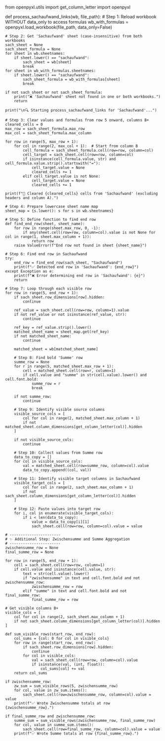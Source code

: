 from openpyxl.utils import get_column_letter
import openpyxl

def process_sachaufwand_links(wb, file_path):
    # Step 1: Reload workbook WITHOUT data_only to access formulas
    wb_with_formulas = openpyxl.load_workbook(file_path, data_only=False)

    # Step 2: Get 'Sachaufwand' sheet (case-insensitive) from both workbooks
    sach_sheet = None
    sach_sheet_formula = None
    for sheet in wb.sheetnames:
        if sheet.lower() == "sachaufwand":
            sach_sheet = wb[sheet]
            break
    for sheet in wb_with_formulas.sheetnames:
        if sheet.lower() == "sachaufwand":
            sach_sheet_formula = wb_with_formulas[sheet]
            break

    if not sach_sheet or not sach_sheet_formula:
        print("❌ 'Sachaufwand' sheet not found in one or both workbooks.")
        return

    print("\n🔍 Starting process_sachaufwand_links for 'Sachaufwand'...")

    # Step 3: Clear values and formulas from row 5 onward, columns B+
    cleared_cells = 0
    max_row = sach_sheet_formula.max_row
    max_col = sach_sheet_formula.max_column

    for row in range(5, max_row + 1):
        for col in range(2, max_col + 1):  # Start from column B
            cell_formula = sach_sheet_formula.cell(row=row, column=col)
            cell_target = sach_sheet.cell(row=row, column=col)
            if isinstance(cell_formula.value, str) and cell_formula.value.strip().startswith("="):
                cell_target.value = None
                cleared_cells += 1
            elif cell_target.value is not None:
                cell_target.value = None
                cleared_cells += 1

    print(f"🧹 Cleared {cleared_cells} cells from 'Sachaufwand' (excluding headers and column A).")

    # Step 4: Prepare lowercase sheet name map
    sheet_map = {s.lower(): s for s in wb.sheetnames}

    # Step 5: Define function to find end row
    def find_end_row(sheet, sheet_name):
        for row in range(sheet.max_row, 0, -1):
            if any(sheet.cell(row=row, column=col).value is not None for col in range(1, sheet.max_column + 1)):
                return row
        raise ValueError(f"End row not found in sheet {sheet_name}")

    # Step 6: Find end row in Sachaufwand
    try:
        end_row = find_end_row(sach_sheet, "Sachaufwand")
        print(f"✅ Detected end row in 'Sachaufwand': {end_row}")
    except Exception as e:
        print(f"❌ Error determining end row in 'Sachaufwand': {e}")
        return

    # Step 7: Loop through each visible row
    for row in range(5, end_row + 1):
        if sach_sheet.row_dimensions[row].hidden:
            continue

        ref_value = sach_sheet.cell(row=row, column=1).value
        if not ref_value or not isinstance(ref_value, str):
            continue

        ref_key = ref_value.strip().lower()
        matched_sheet_name = sheet_map.get(ref_key)
        if not matched_sheet_name:
            continue

        matched_sheet = wb[matched_sheet_name]

        # Step 8: Find bold 'Summe' row
        summe_row = None
        for r in range(5, matched_sheet.max_row + 1):
            cell = matched_sheet.cell(row=r, column=1)
            if cell.value and "summe" in str(cell.value).lower() and cell.font.bold:
                summe_row = r
                break

        if not summe_row:
            continue

        # Step 9: Identify visible source columns
        visible_source_cols = [
            col for col in range(2, matched_sheet.max_column + 1)
            if not matched_sheet.column_dimensions[get_column_letter(col)].hidden
        ]

        if not visible_source_cols:
            continue

        # Step 10: Collect values from Summe row
        data_to_copy = []
        for col in visible_source_cols:
            val = matched_sheet.cell(row=summe_row, column=col).value
            data_to_copy.append((col, val))

        # Step 11: Identify visible target columns in Sachaufwand
        visible_target_cols = [
            col for col in range(2, sach_sheet.max_column + 1)
            if not sach_sheet.column_dimensions[get_column_letter(col)].hidden
        ]

        # Step 12: Paste values into target row
        for i, col in enumerate(visible_target_cols):
            if i < len(data_to_copy):
                value = data_to_copy[i][1]
                sach_sheet.cell(row=row, column=col).value = value

    # -----------------------
    # ✨ Additional Step: Zwischensumme and Summe Aggregation
    # -----------------------
    zwischensumme_row = None
    final_summe_row = None

    for row in range(5, end_row + 1):
        cell = sach_sheet.cell(row=row, column=1)
        if cell.value and isinstance(cell.value, str):
            text = str(cell.value).lower()
            if "zwischensumme" in text and cell.font.bold and not zwischensumme_row:
                zwischensumme_row = row
            elif "summe" in text and cell.font.bold and not final_summe_row:
                final_summe_row = row

    # Get visible columns B+
    visible_cols = [
        col for col in range(2, sach_sheet.max_column + 1)
        if not sach_sheet.column_dimensions[get_column_letter(col)].hidden
    ]

    def sum_visible_rows(start_row, end_row):
        col_sums = {col: 0 for col in visible_cols}
        for row in range(start_row, end_row):
            if sach_sheet.row_dimensions[row].hidden:
                continue
            for col in visible_cols:
                val = sach_sheet.cell(row=row, column=col).value
                if isinstance(val, (int, float)):
                    col_sums[col] += val
        return col_sums

    if zwischensumme_row:
        zw_sum = sum_visible_rows(5, zwischensumme_row)
        for col, value in zw_sum.items():
            sach_sheet.cell(row=zwischensumme_row, column=col).value = value
        print(f"✅ Wrote Zwischensumme totals at row {zwischensumme_row}.")

    if final_summe_row and zwischensumme_row:
        summe_sum = sum_visible_rows(zwischensumme_row, final_summe_row)
        for col, value in summe_sum.items():
            sach_sheet.cell(row=final_summe_row, column=col).value = value
        print(f"✅ Wrote Summe totals at row {final_summe_row}.")

